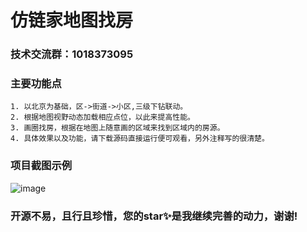 # 仿链家地图找房

### 技术交流群：1018373095

### 主要功能点
    1. 以北京为基础，区->街道->小区,三级下钻联动。
    2. 根据地图视野动态加载相应点位，以此来提高性能。
    3. 画圈找房，根据在地图上随意画的区域来找到区域内的房源。
    4. 具体效果以及功能，请下载源码直接运行便可观看，另外注释写的很清楚。

### 项目截图示例
![image](https://github.com/ZhuGYao/MapFindingRoom/blob/master/img/demo.gif)

### 开源不易，且行且珍惜，您的star✨是我继续完善的动力，谢谢!

